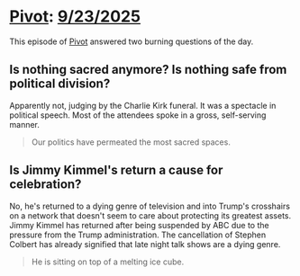 # [Pivot](https://podcastindex.org/podcast/174725): [9/23/2025](https://writecomments.com/transcripts/?md5=f294ff82f21bd1918d9b13e90ca5c9de)

This episode of [Pivot] answered two burning questions of the day.

[Pivot]: ../../../series/pivot.md

## Is nothing sacred anymore? Is nothing safe from political division?

Apparently not, judging by the Charlie Kirk funeral. It was a spectacle in political speech. Most of the attendees spoke in a gross, self-serving manner.

> Our politics have permeated the most sacred spaces.

## Is Jimmy Kimmel's return a cause for celebration?

No, he's returned to a dying genre of television and into Trump's crosshairs on a network that doesn't seem to care about protecting its greatest assets. Jimmy Kimmel has returned after being suspended by ABC due to the pressure from the Trump administration. The cancellation of Stephen Colbert has already signified that late night talk shows are a dying genre.

> He is sitting on top of a melting ice cube.
